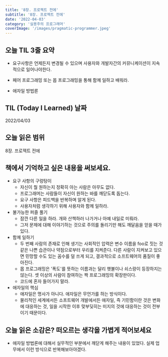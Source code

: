 ```yaml
---
title: '8장. 프로젝트 전에'
subtitle: '8장. 프로젝트 전에'
date: '2022-04-03'
category: '실용주의 프로그래머'
coverImage: '/images/pragmatic-programmer.jpeg'
---
```


## 오늘 TIL 3줄 요약

- 요구사항은 언제든지 변경될 수 있으며 사용자와 개발자간의 커뮤니케이션이 지속적으로 일어나야한다.

- 페어 프로그래밍 또는 몹 프로그래밍을 통해 함께 일하고 배워라.

- 애자일 방법론

## TIL (Today I Learned) 날짜

2022/04/03

## 오늘 읽은 범위

8장. 프로젝트 전에

## 책에서 기억하고 싶은 내용을 써보세요.

- 요구 사항의 구렁텅이
  - 자신이 뭘 원하는지 정확히 아는 사람은 아무도 없다.
  - 프로그래머는 사람들이 자신이 원하는 바를 깨닫도록 돕는다.
  - 요구 사항은 피드백을 반복하며 알게 된다.
  - 사용자처럼 생각하기 위해 사용자와 함께 일하라.
- 불가능한 퍼즐 풀기
  - 잠깐 다른 일을 하라. 개와 산책하러 나가거나 아예 내일로 미뤄라.
  - 그저 문제에 대해 이야기하는 것으로 주의를 돌리기만 해도 깨달음을 얻을 때가 있다.
- 함께 일하기
  - 두 번째 사람의 존재로 인해 생기는 사회적인 압력은 변수 이름을 foo로 짓는 것 같은 나쁜 습관이나 약점으로부터 우리를 지켜준다. 다른 사람이 지켜보고 있으면 민망할 수도 있는 꼼수를 덜 쓰게 되고, 결과적으로 소프트웨어의 품질이 좋아진다.
  - 몹 프로그래밍은 '폭도'를 뜻하는 이름과는 달리 햇불이나 쇠스랑이 등장하지는 않는다. 셋 이상의 사람이 참여하는 짝 프로그래밍의 확장판이다.
  - 코드에 혼자 들어가지 말라.
- 애자일의 핵심
  - 애자일은 명사가 아니다. 애자일은 무언가를 하는 방식이다.
  - 물리적인 세계에서든 소프트웨어 개발에서든 애자일, 즉 기민함이란 것은 변화에 대응하는 것, 일을 시작한 이후 맞부딪히는 미지의 것에 대응하는 것이 전부이기 때문이다.

## 오늘 읽은 소감은? 떠오르는 생각을 가볍게 적어보세요

- 애자일 방법론에 대해서 실무적인 부분에서 깨닫게 해주는 내용이 있었다. 실제 업무에서 이런 방식으로 반복해보아야겠다.
